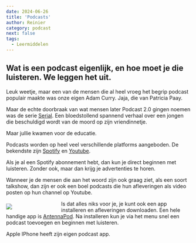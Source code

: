 ```yaml
---
date: 2024-06-26
title: 'Podcasts'
author: Reinier
category: podcast
next: false
tags:
  - Leermiddelen
---
```


Wat is een podcast eigenlijk, en hoe moet je die luisteren. We leggen het uit.
---

Leuk weetje, maar een van de mensen die al heel vroeg het begrip podcast populair maakte was onze eigen Adam Curry. Jaja, die van Patricia Paay.

Maar de echte doorbraak van wat mensen later Podcast 2.0 gingen noemen was de serie [Serial](https://serialpodcast.org/season-one). Een bloedstollend spannend verhaal over een jongen die beschuldigd wordt van de moord op zijn vriendinnetje.

Maar jullie kwamen voor de educatie.

Podcasts worden op heel veel verschillende platforms aangeboden. De bekendste zijn [Spotify](https://open.spotify.com/genre/podcasts-page) en [Youtube](https://www.youtube.com/podcasts). 

Als je al een Spotify abonnement hebt, dan kun je direct beginnen met luisteren. Zonder ook, maar dan krijg je advertenties te horen.

Wanneer je de mensen die aan het woord zijn ook graag ziet, als een soort talkshow, dan zijn er ook een boel podcasts die hun afleveringen als video posten op hun channel op Youtube.

<a href="https://play.google.com/store/apps/details?id=de.danoeh.antennapod" target="_blank" style="width: 150px; float:left; margin: 0.5rem 0 0"><img src="/images/get-it-on-google-play.png"/></a>Is dat alles niks voor je, je kunt ook een app installeren en afleveringen downloaden. Een hele handige app is [AntennaPod](https://antennapod.org/). Na installeren kun je via het menu snel een podcast toevoegen en beginnen met luisteren.

Apple IPhone heeft zijn eigen podcast app.